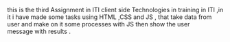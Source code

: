 this is the third Assignment in ITI client side Technologies in training in ITI ,in it i have made some tasks using HTML ,CSS and JS , that take data from user and make on it some processes with JS then show the user message with results .
